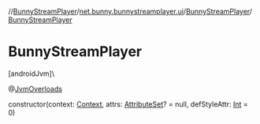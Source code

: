 //[BunnyStreamPlayer](../../../index.md)/[net.bunny.bunnystreamplayer.ui](../index.md)/[BunnyStreamPlayer](index.md)/[BunnyStreamPlayer](-bunny-stream-player.md)

# BunnyStreamPlayer

[androidJvm]\

@[JvmOverloads](https://kotlinlang.org/api/core/kotlin-stdlib/kotlin.jvm/-jvm-overloads/index.html)

constructor(context: [Context](https://developer.android.com/reference/kotlin/android/content/Context.html), attrs: [AttributeSet](https://developer.android.com/reference/kotlin/android/util/AttributeSet.html)? = null, defStyleAttr: [Int](https://kotlinlang.org/api/core/kotlin-stdlib/kotlin/-int/index.html) = 0)